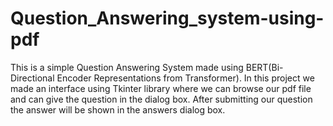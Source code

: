 # Question_Answering_system-using-pdf
This is a simple Question Answering System made using BERT(Bi-Directional Encoder Representations from Transformer). In this project we made an interface using Tkinter library where we can browse our pdf file and can give the question in the dialog box. After submitting our question the answer will be shown in the answers dialog box.
